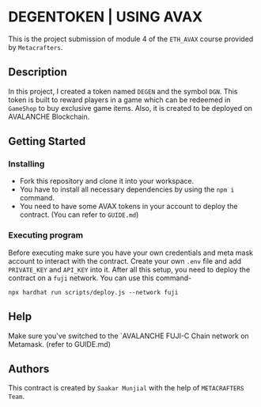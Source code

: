 # DEGENTOKEN | USING AVAX
This is the project submission of module 4 of the `ETH_AVAX` course provided by `Metacrafters`.

## Description

In this project, I created a token named `DEGEN` and the symbol `DGN`. This token is built to reward players in a game which can be redeemed in `GameShop` to buy exclusive game items. Also, it is created to be deployed on AVALANCHE Blockchain.

## Getting Started

### Installing

- Fork this repository and clone it into your workspace.
- You have to install all necessary dependencies by using the `npm i` command.
- You need to have some AVAX tokens in your account to deploy the contract. (You can refer to `GUIDE.md`)

### Executing program

Before executing make sure you have your own credentials and meta mask account to interact with the contract. Create your own `.env` file and add `PRIVATE_KEY` and `API_KEY` into it. After all this setup, you need to deploy the contract on a `fuji` network. You can use this command-
```
npx hardhat run scripts/deploy.js --network fuji
```

## Help

Make sure you've switched to the `AVALANCHE FUJI-C Chain network on Metamask. (refer to GUIDE.md)

## Authors

This contract is created by `Saakar Munjial` with the help of `METACRAFTERS Team`.



